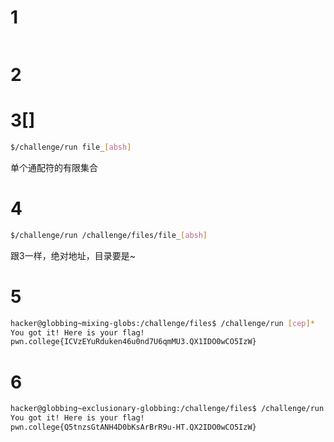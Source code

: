 # 1

```

```



# 2



# 3[]

```bash
$/challenge/run file_[absh]
```

单个通配符的有限集合



# 4

```bash
$/challenge/run /challenge/files/file_[absh]
```

跟3一样，绝对地址，目录要是~



# 5

```bash
hacker@globbing~mixing-globs:/challenge/files$ /challenge/run [cep]*
You got it! Here is your flag!
pwn.college{ICVzEYuRduken46u0nd7U6qmMU3.QX1IDO0wCO5IzW}
```



# 6

```sh
hacker@globbing~exclusionary-globbing:/challenge/files$ /challenge/run [^pwn]*
You got it! Here is your flag!
pwn.college{Q5tnzsGtANH4D0bKsArBrR9u-HT.QX2IDO0wCO5IzW}
```

